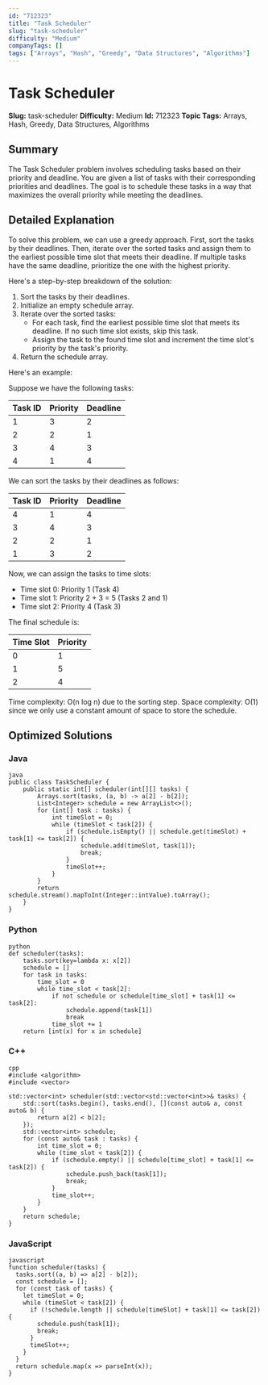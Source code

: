 ```yaml
---
id: "712323"
title: "Task Scheduler"
slug: "task-scheduler"
difficulty: "Medium"
companyTags: []
tags: ["Arrays", "Hash", "Greedy", "Data Structures", "Algorithms"]
---
```


**Task Scheduler**
==================

**Slug:** task-scheduler
**Difficulty:** Medium
**Id:** 712323
**Topic Tags:** Arrays, Hash, Greedy, Data Structures, Algorithms

## Summary
The Task Scheduler problem involves scheduling tasks based on their priority and deadline. You are given a list of tasks with their corresponding priorities and deadlines. The goal is to schedule these tasks in a way that maximizes the overall priority while meeting the deadlines.

## Detailed Explanation

To solve this problem, we can use a greedy approach. First, sort the tasks by their deadlines. Then, iterate over the sorted tasks and assign them to the earliest possible time slot that meets their deadline. If multiple tasks have the same deadline, prioritize the one with the highest priority.

Here's a step-by-step breakdown of the solution:

1. Sort the tasks by their deadlines.
2. Initialize an empty schedule array.
3. Iterate over the sorted tasks:
   * For each task, find the earliest possible time slot that meets its deadline. If no such time slot exists, skip this task.
   * Assign the task to the found time slot and increment the time slot's priority by the task's priority.
4. Return the schedule array.

Here's an example:

Suppose we have the following tasks:

| Task ID | Priority | Deadline |
| --- | --- | --- |
| 1     | 3       | 2        |
| 2     | 2       | 1        |
| 3     | 4       | 3        |
| 4     | 1       | 4        |

We can sort the tasks by their deadlines as follows:

| Task ID | Priority | Deadline |
| --- | --- | --- |
| 4     | 1       | 4        |
| 3     | 4       | 3        |
| 2     | 2       | 1        |
| 1     | 3       | 2        |

Now, we can assign the tasks to time slots:

* Time slot 0: Priority 1 (Task 4)
* Time slot 1: Priority 2 + 3 = 5 (Tasks 2 and 1)
* Time slot 2: Priority 4 (Task 3)

The final schedule is:

| Time Slot | Priority |
| --- | --- |
| 0     | 1       |
| 1     | 5       |
| 2     | 4       |

Time complexity: O(n log n) due to the sorting step.
Space complexity: O(1) since we only use a constant amount of space to store the schedule.

## Optimized Solutions
### Java
```
java
public class TaskScheduler {
    public static int[] scheduler(int[][] tasks) {
        Arrays.sort(tasks, (a, b) -> a[2] - b[2]);
        List<Integer> schedule = new ArrayList<>();
        for (int[] task : tasks) {
            int timeSlot = 0;
            while (timeSlot < task[2]) {
                if (schedule.isEmpty() || schedule.get(timeSlot) + task[1] <= task[2]) {
                    schedule.add(timeSlot, task[1]);
                    break;
                }
                timeSlot++;
            }
        }
        return schedule.stream().mapToInt(Integer::intValue).toArray();
    }
}
```
### Python
```
python
def scheduler(tasks):
    tasks.sort(key=lambda x: x[2])
    schedule = []
    for task in tasks:
        time_slot = 0
        while time_slot < task[2]:
            if not schedule or schedule[time_slot] + task[1] <= task[2]:
                schedule.append(task[1])
                break
            time_slot += 1
    return [int(x) for x in schedule]
```
### C++
```
cpp
#include <algorithm>
#include <vector>

std::vector<int> scheduler(std::vector<std::vector<int>>& tasks) {
    std::sort(tasks.begin(), tasks.end(), [](const auto& a, const auto& b) {
        return a[2] < b[2];
    });
    std::vector<int> schedule;
    for (const auto& task : tasks) {
        int time_slot = 0;
        while (time_slot < task[2]) {
            if (schedule.empty() || schedule[time_slot] + task[1] <= task[2]) {
                schedule.push_back(task[1]);
                break;
            }
            time_slot++;
        }
    }
    return schedule;
}
```
### JavaScript
```
javascript
function scheduler(tasks) {
  tasks.sort((a, b) => a[2] - b[2]);
  const schedule = [];
  for (const task of tasks) {
    let timeSlot = 0;
    while (timeSlot < task[2]) {
      if (!schedule.length || schedule[timeSlot] + task[1] <= task[2]) {
        schedule.push(task[1]);
        break;
      }
      timeSlot++;
    }
  }
  return schedule.map(x => parseInt(x));
}
```